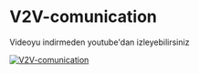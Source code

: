 # V2V-comunication
Videoyu indirmeden youtube'dan izleyebilirsiniz


[![V2V-comunication](https://img.youtube.com/vi/XEhajHDHziU/0.jpg)](https://www.youtube.com/watch?v=XEhajHDHziU)
